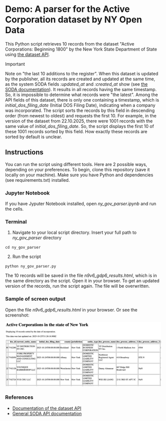 # Demo: A parser for the Active Corporation dataset by NY Open Data

This Python script retrieves 10 records from the dataset "Active Corporations: Beginning 1800" by the New York State Department of State using [the dataset API](https://data.ny.gov/d/n9v6-gdp6).

> [!IMPORTANT]
> Note on "the last 10 additions to the register".
> When this dataset is updated by the publisher, all its records are created and updated at the same time, as the system SODA fields *:updated_at* and *:created_at* show (see [the SODA documentation](https://dev.socrata.com/docs/system-fields.html)). It results in all records having the same timestamp. So, it is impossible to determine what records were "the latest".
> Among the API fields of this dataset, there is only one containing a timestamp, which is *initial_dos_filing_date* (Initial DOS Filing Date), indicating when a company was incorporated. The script sorts the records by this field in descending order (from newest to oldest) and requests the first 10.
> For example, in the version of the dataset from 22.10.2025, there were 1001 records with the same value of *initial_dos_filing_date*. So, the script displays the first 10 of these 1001 records sorted by this field. How exactly these records are sorted by default is unclear.

## Instructions

You can run the script using different tools. Here are 2 possible ways, depending on your preferences. To begin, clone this repository (save it locally on your machine). Make sure you have Python and dependencies (see requirements.txt) installed.

### Jupyter Notebook

If you have Jyputer Notebook installed, open *ny_gov_parser.ipynb* and run the cells.

### Terminal

1. Navigate to your local script directory. Insert your full path to *ny_gov_parser* directory

```
cd ny_gov_parser
```

2. Run the script

```
python ny_gov_parser.py
```

The 10 records will be saved in the file *n9v6_gdp6_results.html*, which is in the same directory as the script. Open it in your browser. To get an updated version of the records, run the script again. The file will be overwritten.

### Sample of screen output

Open the file *n9v6_gdp6_results.html* in your browser. Or see the screenshot:

![Screenshot of the script output](screenshot_sample.png)

### References

* [Documentation of the dataset API](https://dev.socrata.com/foundry/data.ny.gov/n9v6-gdp6)
* [General SODA API documentation](https://dev.socrata.com/docs/queries/limit.html)